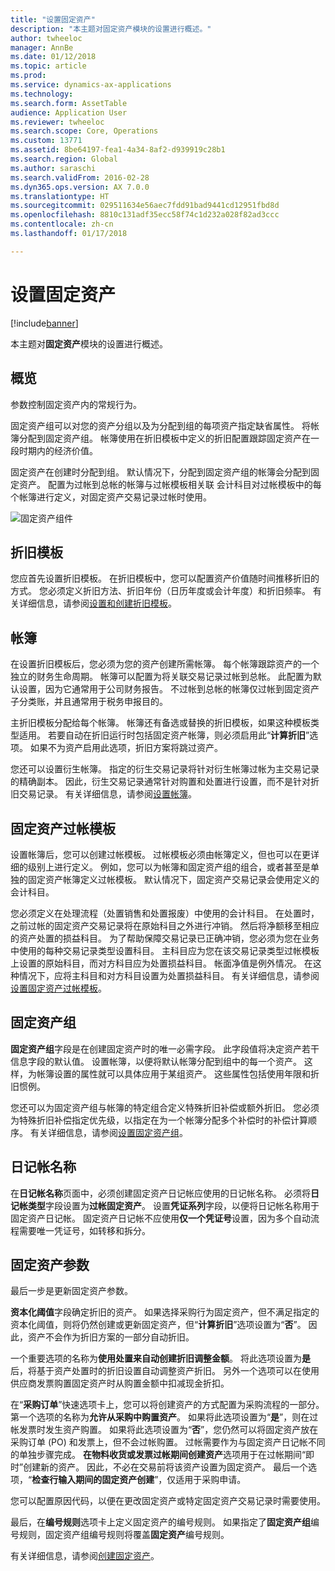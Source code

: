 ```yaml
---
title: "设置固定资产"
description: "本主题对固定资产模块的设置进行概述。"
author: twheeloc
manager: AnnBe
ms.date: 01/12/2018
ms.topic: article
ms.prod: 
ms.service: dynamics-ax-applications
ms.technology: 
ms.search.form: AssetTable
audience: Application User
ms.reviewer: twheeloc
ms.search.scope: Core, Operations
ms.custom: 13771
ms.assetid: 8be64197-fea1-4a34-8af2-d939919c28b1
ms.search.region: Global
ms.author: saraschi
ms.search.validFrom: 2016-02-28
ms.dyn365.ops.version: AX 7.0.0
ms.translationtype: HT
ms.sourcegitcommit: 029511634e56aec7fdd91bad9441cd12951fbd8d
ms.openlocfilehash: 8810c131adf35ecc58f74c1d232a028f82ad3ccc
ms.contentlocale: zh-cn
ms.lasthandoff: 01/17/2018

---
```


# <a name="set-up-fixed-assets"></a>设置固定资产

[!include[banner](../includes/banner.md)]

本主题对**固定资产**模块的设置进行概述。

## <a name="overview"></a>概览

参数控制固定资产内的常规行为。

固定资产组可以对您的资产分组以及为分配到组的每项资产指定缺省属性。 将帐簿分配到固定资产组。 帐簿使用在折旧模板中定义的折旧配置跟踪固定资产在一段时期内的经济价值。

固定资产在创建时分配到组。 默认情况下，分配到固定资产组的帐簿会分配到固定资产。 配置为过帐到总帐的帐簿与过帐模板相关联 会计科目对过帐模板中的每个帐簿进行定义，对固定资产交易记录过帐时使用。

![固定资产组件](./media/FAComponents_Updated.png)

## <a name="depreciation-profiles"></a>折旧模板

您应首先设置折旧模板。 在折旧模板中，您可以配置资产价值随时间推移折旧的方式。 您必须定义折旧方法、折旧年份（日历年度或会计年度）和折旧频率。 有关详细信息，请参阅[设置和创建折旧模板](tasks/set-up-depreciation-profiles.md)。

## <a name="books"></a>帐簿

在设置折旧模板后，您必须为您的资产创建所需帐簿。 每个帐簿跟踪资产的一个独立的财务生命周期。 帐簿可以配置为将关联交易记录过帐到总帐。 此配置为默认设置，因为它通常用于公司财务报告。 不过帐到总帐的帐簿仅过帐到固定资产子分类账，并且通常用于税务申报目的。

主折旧模板分配给每个帐簿。 帐簿还有备选或替换的折旧模板，如果这种模板类型适用。 若要自动在折旧运行时包括固定资产帐簿，则必须启用此“**计算折旧**”选项。 如果不为资产启用此选项，折旧方案将跳过资产。

您还可以设置衍生帐簿。 指定的衍生交易记录将针对衍生帐簿过帐为主交易记录的精确副本。 因此，衍生交易记录通常针对购置和处置进行设置，而不是针对折旧交易记录。 有关详细信息，请参阅[设置帐簿](tasks/set-up-value-models.md)。

## <a name="fixed-asset-posting-profiles"></a>固定资产过帐模板

设置帐簿后，您可以创建过帐模板。 过帐模板必须由帐簿定义，但也可以在更详细的级别上进行定义。 例如，您可以为帐簿和固定资产组的组合，或者甚至是单独的固定资产帐簿定义过帐模板。 默认情况下，固定资产交易记录会使用定义的会计科目。

您必须定义在处理流程（处置销售和处置报废）中使用的会计科目。 在处置时，之前过帐的固定资产交易记录将在原始科目之外进行冲销。 然后将净额移至相应的资产处置的损益科目。 为了帮助保障交易记录已正确冲销，您必须为您在业务中使用的每种交易记录类型设置科目。 主科目应为您在该交易记录类型过帐模板上设置的原始科目，而对方科目应为处置损益科目。 帐面净值是例外情况。 在这种情况下，应将主科目和对方科目设置为处置损益科目。 有关详细信息，请参阅[设置固定资产过帐模板](tasks/set-up-fixed-asset-posting-profiles.md)。

## <a name="fixed-asset-groups"></a>固定资产组

**固定资产组**字段是在创建固定资产时的唯一必需字段。 此字段值将决定资产若干信息字段的默认值。 设置帐簿，以便将默认帐簿分配到组中的每一个资产。 这样，为帐簿设置的属性就可以具体应用于某组资产。 这些属性包括使用年限和折旧惯例。

您还可以为固定资产组与帐簿的特定组合定义特殊折旧补偿或额外折旧。 您必须为特殊折旧补偿指定优先级，以指定在为一个帐簿分配多个补偿时的补偿计算顺序。 有关详细信息，请参阅[设置固定资产组](tasks/set-up-fixed-asset-groups.md)。

## <a name="journal-names"></a>日记帐名称

在**日记帐名称**页面中，必须创建固定资产日记帐应使用的日记帐名称。 必须将**日记帐类型**字段设置为**过帐固定资产**。 设置**凭证系列**字段，以便将日记帐名称用于固定资产日记帐。 固定资产日记帐不应使用**仅一个凭证号**设置，因为多个自动流程需要唯一凭证号，如转移和拆分。

## <a name="fixed-asset-parameters"></a>固定资产参数

最后一步是更新固定资产参数。

**资本化阈值**字段确定折旧的资产。 如果选择采购行为固定资产，但不满足指定的资本化阈值，则将仍然创建或更新固定资产，但“**计算折旧**”选项设置为“**否**”。 因此，资产不会作为折旧方案的一部分自动折旧。

一个重要选项的名称为**使用处置来自动创建折旧调整金额**。 将此选项设置为**是**后，将基于资产处置时的折旧设置自动调整资产折旧。 另外一个选项可以在使用供应商发票购置固定资产时从购置金额中扣减现金折扣。

在“**采购订单**”快速选项卡上，您可以将创建资产的方式配置为采购流程的一部分。 第一个选项的名称为**允许从采购中购置资产**。 如果将此选项设置为“**是**”，则在过帐发票时发生资产购置。 如果将此选项设置为“**否**”，您仍然可以将固定资产放在采购订单 (PO) 和发票上，但不会过帐购置。 过帐需要作为与固定资产日记帐不同的单独步骤完成。 **在物料收货或发票过帐期间创建资产**选项用于在过帐期间“即时”创建新的资产。 因此，不必在交易前将该资产设置为固定资产。 最后一个选项，“**检查行输入期间的固定资产创建**”，仅适用于采购申请。

您可以配置原因代码，以便在更改固定资产或特定固定资产交易记录时需要使用。

最后，在**编号规则**选项卡上定义固定资产的编号规则。 如果指定了**固定资产组**编号规则，固定资产组编号规则将覆盖**固定资产**编号规则。

有关详细信息，请参阅[创建固定资产](tasks/create-fixed-asset.md)。

